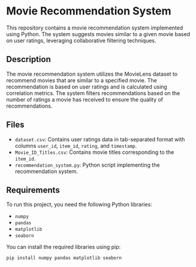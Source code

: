 # Movie Recommendation System

This repository contains a movie recommendation system implemented using Python. The system suggests movies similar to a given movie based on user ratings, leveraging collaborative filtering techniques.

## Description

The movie recommendation system utilizes the MovieLens dataset to recommend movies that are similar to a specified movie. The recommendation is based on user ratings and is calculated using correlation metrics. The system filters recommendations based on the number of ratings a movie has received to ensure the quality of recommendations.

## Files

- `dataset.csv`: Contains user ratings data in tab-separated format with columns `user_id`, `item_id`, `rating`, and `timestamp`.
- `Movie_ID_Titles.csv`: Contains movie titles corresponding to the `item_id`.
- `recommendation_system.py`: Python script implementing the recommendation system.

## Requirements

To run this project, you need the following Python libraries:

- `numpy`
- `pandas`
- `matplotlib`
- `seaborn`

You can install the required libraries using pip:

```bash
pip install numpy pandas matplotlib seaborn
